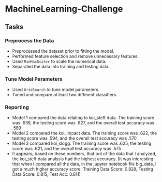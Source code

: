 # MachineLearning-Challenge

## Tasks

### Preprocess the Data

* Preprocessed the dataset prior to fitting the model.
* Performed feature selection and remove unnecessary features.
* Used `MinMaxScaler` to scale the numerical data.
* Separated the data into training and testing data.

### Tune Model Parameters

* Used `GridSearch` to tune model parameters.
* Tuned and compare at least two different classifiers.

### Reporting

* Model 1 compared the data relating to koi_steff data. 
  The training score was .639, the testing score was .627, and the overall test accuracy was .589
* Model 2 compared the koi_impact data.
  The training score was .622, the testing score was .594, and the overall test accuracy was .570
* Model 3 compared koi_slogg.
  The training score was .625, the testing score was .621, and the overall test accuracy was .575
* It appears, based on these numbers, that out of the data that I analyzed, the koi_steff data analysis had the highest accuracy. 
(It was interesting that when I compared all the data, in the jupyter notebook file big_data, I got a much higher accuracy score: Training Data Score: 0.828, Testing Data Score: 0.815, Test Acc: 0.811)